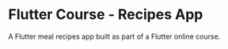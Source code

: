 # Flutter Course - Recipes App

A Flutter meal recipes app built as part of a Flutter online course.